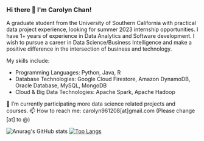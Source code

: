 ### Hi there 👋 I'm Carolyn Chan!

A graduate student from the University of Southern California with practical data project experience, looking for summer 2023 internship opportunities.
I have 1+ years of experience in Data Analytics and Software development. I wish to pursue a career in Data Science/Business Intelligence and make a positive difference in the intersection of business and technology.

My skills include:
- Programming Languages: Python, Java, R
- Database Technologies: Google Cloud Firestore, Amazon DynamoDB, Oracle Database, MySQL, MongoDB
- Cloud & Big Data Technologies: Apache Spark, Apache Hadoop

<!-- **carolyntw/carolyntw** is a ✨ _special_ ✨ repository because its `README.md` (this file) appears on your GitHub profile.

Here are some ideas to get you started: -->

<!-- - 🔭 I’m currently working on ... -->
 🌱 I’m currently participating more data science related projects and courses.
 📫 How to reach me: carolyn961208[at]gmail.com (Please change [at] to @)
<!-- - 👯 I’m looking to collaborate on ... -->
<!-- - 🤔 I’m looking for help with ... -->
<!-- - 💬 Ask me about ... -->
<!-- - 😄 Pronouns: ... -->
<!-- - ⚡ Fun fact: ... -->

![Anurag's GitHub stats](https://github-readme-stats.vercel.app/api?username=carolyntw&show_icons=true&theme=dark)  [![Top Langs](https://github-readme-stats.vercel.app/api/top-langs/?username=carolyntw&theme=dark)](https://github.com/anuraghazra/github-readme-stats)

